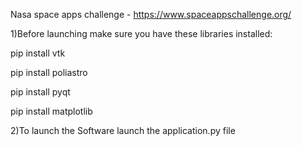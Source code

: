 Nasa space apps challenge - https://www.spaceappschallenge.org/

1)Before launching make sure you have these libraries installed:

pip install vtk

pip install poliastro

pip install pyqt

pip install matplotlib

2)To launch the Software launch the application.py file

